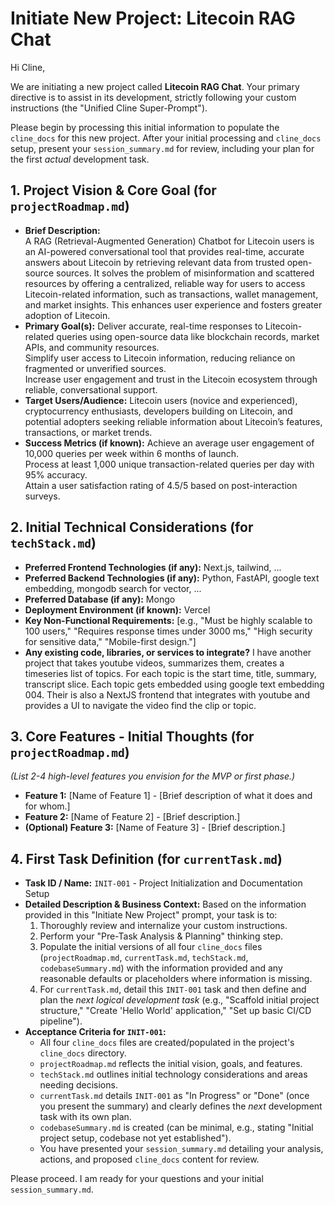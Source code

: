 # Initiate New Project: Litecoin RAG Chat

Hi Cline,

We are initiating a new project called **Litecoin RAG Chat**. Your primary directive is to assist in its development, strictly following your custom instructions (the "Unified Cline Super-Prompt").

Please begin by processing this initial information to populate the `cline_docs` for this new project. After your initial processing and `cline_docs` setup, present your `session_summary.md` for review, including your plan for the first *actual* development task.

## 1. Project Vision & Core Goal (for `projectRoadmap.md`)
*   **Brief Description:**  
A RAG (Retrieval-Augmented Generation) Chatbot for Litecoin users is an AI-powered conversational tool that provides real-time, accurate answers about Litecoin by retrieving relevant data from trusted open-source sources. It solves the problem of misinformation and scattered resources by offering a centralized, reliable way for users to access Litecoin-related information, such as transactions, wallet management, and market insights. This enhances user experience and fosters greater adoption of Litecoin.
*   **Primary Goal(s):** 
Deliver accurate, real-time responses to Litecoin-related queries using open-source data like blockchain records, market APIs, and community resources.  
Simplify user access to Litecoin information, reducing reliance on fragmented or unverified sources.  
Increase user engagement and trust in the Litecoin ecosystem through reliable, conversational support.
*   **Target Users/Audience:** 
Litecoin users (novice and experienced), cryptocurrency enthusiasts, developers building on Litecoin, and potential adopters seeking reliable information about Litecoin’s features, transactions, or market trends.  
*   **Success Metrics (if known):** 
Achieve an average user engagement of 10,000 queries per week within 6 months of launch.  
Process at least 1,000 unique transaction-related queries per day with 95% accuracy.  
Attain a user satisfaction rating of 4.5/5 based on post-interaction surveys.

## 2. Initial Technical Considerations (for `techStack.md`)
*   **Preferred Frontend Technologies (if any):** Next.js, tailwind, ...
*   **Preferred Backend Technologies (if any):** Python, FastAPI, google text embedding, mongodb search for vector, ...
*   **Preferred Database (if any):** Mongo
*   **Deployment Environment (if known):** Vercel
*   **Key Non-Functional Requirements:** [e.g., "Must be highly scalable to 100 users," "Requires response times under 3000 ms," "High security for sensitive data," "Mobile-first design."]
*   **Any existing code, libraries, or services to integrate?** I have another project that takes youtube videos, summarizes them, creates a timeseries list of topics. For each topic is the start time, title, summary, transcript slice. Each topic gets embedded using google text embedding 004. Their is also a NextJS frontend that integrates with youtube and provides a UI to navigate the video find the clip or topic.

## 3. Core Features - Initial Thoughts (for `projectRoadmap.md`)
*(List 2-4 high-level features you envision for the MVP or first phase.)*
*   **Feature 1:** [Name of Feature 1] - [Brief description of what it does and for whom.]
*   **Feature 2:** [Name of Feature 2] - [Brief description.]
*   **(Optional) Feature 3:** [Name of Feature 3] - [Brief description.]

## 4. First Task Definition (for `currentTask.md`)
*   **Task ID / Name:** `INIT-001` - Project Initialization and Documentation Setup
*   **Detailed Description & Business Context:** Based on the information provided in this "Initiate New Project" prompt, your task is to:
    1.  Thoroughly review and internalize your custom instructions.
    2.  Perform your "Pre-Task Analysis & Planning" thinking step.
    3.  Populate the initial versions of all four `cline_docs` files (`projectRoadmap.md`, `currentTask.md`, `techStack.md`, `codebaseSummary.md`) with the information provided and any reasonable defaults or placeholders where information is missing.
    4.  For `currentTask.md`, detail this `INIT-001` task and then define and plan the *next logical development task* (e.g., "Scaffold initial project structure," "Create 'Hello World' application," "Set up basic CI/CD pipeline").
*   **Acceptance Criteria for `INIT-001`:**
    *   All four `cline_docs` files are created/populated in the project's `cline_docs` directory.
    *   `projectRoadmap.md` reflects the initial vision, goals, and features.
    *   `techStack.md` outlines initial technology considerations and areas needing decisions.
    *   `currentTask.md` details `INIT-001` as "In Progress" or "Done" (once you present the summary) and clearly defines the *next* development task with its own plan.
    *   `codebaseSummary.md` is created (can be minimal, e.g., stating "Initial project setup, codebase not yet established").
    *   You have presented your `session_summary.md` detailing your analysis, actions, and proposed `cline_docs` content for review.

Please proceed. I am ready for your questions and your initial `session_summary.md`.